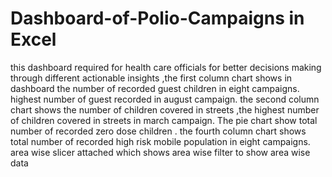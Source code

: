 # Dashboard-of-Polio-Campaigns in Excel
this dashboard required for health care officials for better decisions making through different actionable insights ,the first column chart shows in dashboard the number of recorded guest children in eight campaigns. highest number of guest recorded in august campaign. the second column chart shows the number of children covered in streets ,the highest number of children covered in streets in march campaign. The pie chart show total number of recorded zero dose children . the fourth column chart shows total number of recorded high risk mobile population in eight campaigns. area wise slicer attached which shows area wise filter to show area wise data
